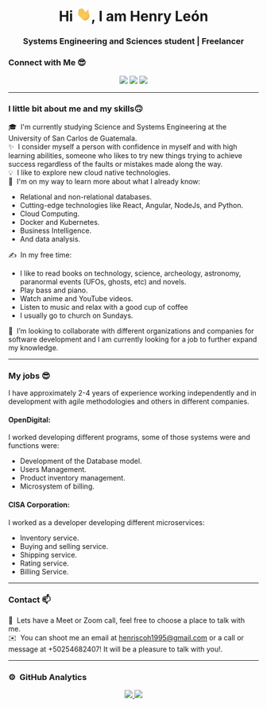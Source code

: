 <h1 align="center">Hi <img src="https://raw.githubusercontent.com/ABSphreak/ABSphreak/master/gifs/Hi.gif" width="30px">, I am Henry León </h1>
<h3 align="center">Systems Engineering and Sciences student | Freelancer </h3>

### Connect with Me 😎
<p align="center">
<a href="https://www.linkedin.com/in/henry-francisco-le%C3%B3n-hern%C3%A1ndez/"><img src="https://img.shields.io/badge/-Henry%20León%20-0077B5?style=flat&logo=Linkedin&logoColor=white"/></a>
<a href="mailto:henriscoh1995@gmail.com"><img src="https://img.shields.io/badge/-henriscoh1995@gmail.com-D14836?style=flat&logo=Gmail&logoColor=white"/></a>
<a href="https://api.whatsapp.com/send?phone=50254682407&text=Hola!%20Quiero%20información%20de%20tus%20servicios%20de%20programación%20por%20favor.%20Gracias%20por%20tu%20pronta%20respuesta!"><img src="https://img.shields.io/badge/-(+502)54682407-D14836?style=flat&logo=Whatsapp&logoColor=white&color=green"/></a>
</p>
<hr>

### I little bit about me and my skills🙃
🎓 &nbsp;I'm currently studying Science and Systems Engineering at the University of San Carlos de Guatemala.\
✨ &nbsp;I consider myself a person with confidence in myself and with high learning abilities, someone who likes to try new things trying to achieve success regardless of the faults or mistakes made along the way.\
💡 &nbsp;I like to explore new cloud native technologies.\
🌱 &nbsp;I'm on my way to learn more about what I already know:
- Relational and non-relational databases.
- Cutting-edge technologies like React, Angular, NodeJs, and Python.
- Cloud Computing.
- Docker and Kubernetes.
- Business Intelligence.
- And data analysis.

✍️ &nbsp;In my free time:
  - I like to read books on technology, science, archeology, astronomy, paranormal events (UFOs, ghosts, etc) and novels.
  - Play bass and piano.
  - Watch anime and YouTube videos.
  - Listen to music and relax with a good cup of coffee
  - I usually go to church on Sundays.

👯 &nbsp;I’m looking to collaborate with different organizations and companies for software development and I am currently looking for a job to further expand my knowledge.
<hr>

### My jobs 😎
I have approximately 2-4 years of experience working independently and in development with agile methodologies and others in different companies.

#### OpenDigital:
I worked developing different programs, some of those systems were and functions were:
- Development of the Database model.
- Users Management.
- Product inventory management.
- Microsystem of billing.

#### CISA Corporation:
I worked as a developer developing different microservices:
- Inventory service.
- Buying and selling service.
- Shipping service.
- Rating service.
- Billing Service.
<hr>

### Contact 📫
💬 &nbsp;Lets have a Meet or Zoom call, feel free to choose a place to talk with me.\
✉️  &nbsp;You can shoot me an email at henriscoh1995@gmail.com or a call or message at +50254682407! It will be a pleasure to talk with you!.
<hr>


### ⚙️ &nbsp;GitHub Analytics

<p align="center">
<a href="https://github.com/HenryLeon95">
  <img height="180em" src="https://github-readme-stats-eight-theta.vercel.app/api?username=HenryLeon95&show_icons=true&theme=algolia&include_all_commits=true&count_private=true"/>
  <img height="180em" src="https://github-readme-stats-eight-theta.vercel.app/api/top-langs/?username=HenryLeon95&layout=compact&langs_count=8&theme=algolia"/>
</a>
</p>

<!--
**HenryLeon95/HenryLeon95** is a ✨ _special_ ✨ repository because its `README.md` (this file) appears on your GitHub profile.
-->
